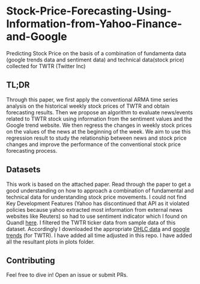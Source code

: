 # Stock-Price-Forecasting-Using-Information-from-Yahoo-Finance-and-Google
Predicting Stock Price on the basis of a combination of fundamenta data (google trends data and sentiment data) and technical data(stock price) collected for TWTR (Twitter Inc)

TL;DR
-------

Through this paper, we first apply the conventional ARMA time series analysis on the historical weekly stock prices of TWTR and obtain forecasting results. Then we propose an algorithm to evaluate news/events related to TWTR stock using information from the sentiment values and the Google trend website. We then regress the changes in weekly stock prices on the values of the news at the beginning of the week. We aim to use this regression result to study the relationship between news and stock price changes and improve the performance of the conventional stock price forecasting process.

Datasets
-------

This work is based on the attached paper. Read through the paper to get a good understanding on how to approach a combination of fundamental and technical data for understanding stock price movements. I could not find Key Development Features (Yahoo has discontinued that API as it violated policies because yahoo extracted most information from external news websites like Reuters) so had to use sentiment indicator which I found on Quandl [here](https://www.quandl.com/databases/NS1/data). I filtered the TWTR ticker data from sample data of this dataset. Accordingly I downloaded the appropriate [OHLC data](https://in.finance.yahoo.com/quote/TWTR/history?p=TWTR) and [google trends](https://trends.google.com/trends/?geo=US) (for TWTR). I have added all time adjusted in this repo. I have added all the resultant plots in plots folder.



Contributing
------------

Feel free to dive in! Open an issue or submit PRs.


